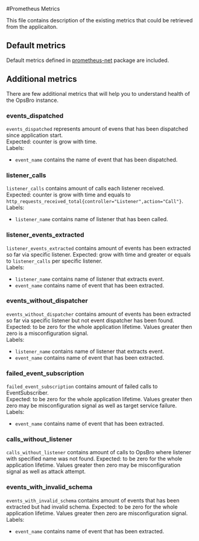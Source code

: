 #Prometheus Metrics

This file contains description of the existing metrics that could be retrieved from the applicaiton.

## Default metrics

Default metrics defined in [prometheus-net](https://github.com/prometheus-net/prometheus-net) package are included.

## Additional metrics

There are few additional metrics that will help you to understand health of the OpsBro instance.  

### events_dispatched

`events_dispatched` represents amount of evens that has been dispatched since application start.  
Expected: counter is grow with time.  
Labels:  
* `event_name` contains the name of event that has been dispatched.  

### listener_calls

`listener_calls` contains amount of calls each listener received.  
Expected: counter is grow with time and equals to `http_requests_received_total{controller="Listener",action="Call"}`.  
Labels:  
* `listener_name` contains name of listener that has been called.

### listener_events_extracted
`listener_events_extracted` contains amount of events has been extracted so far via specific listener. 
Expected: grow with time and greater or equals to `listener_calls` per specific listener.  
Labels:  
* `listener_name` contains name of listener that extracts event.
* `event_name` contains name of event that has been extracted.

### events_without_dispatcher
`events_without_dispatcher` contains amount of events has been extracted so far via specific listener but not event dispatcher has been found.  
Expected: to be zero for the whole application lifetime. Values greater then zero is a misconfiguration signal.    
Labels:  
* `listener_name` contains name of listener that extracts event.
* `event_name` contains name of event that has been extracted.

### failed_event_subscription
`failed_event_subscription` contains amount of failed calls to EventSubscriber.  
Expected: to be zero for the whole application lifetime. Values greater then zero may be misconfiguration signal as well as target service failure.    
Labels:  
* `event_name` contains name of event that has been extracted.

### calls_without_listener
`calls_without_listener` contains amount of calls to OpsBro where listener with specified name was not found.
Expected: to be zero for the whole application lifetime. Values greater then zero may be misconfiguration signal as well as attack attempt.

### events_with_invalid_schema
`events_with_invalid_schema` contains amount of events that has been extracted but had invalid schema.
Expected: to be zero for the whole application lifetime. Values greater then zero are misconfiguration signal.    
Labels:  
* `event_name` contains name of event that has been extracted.


